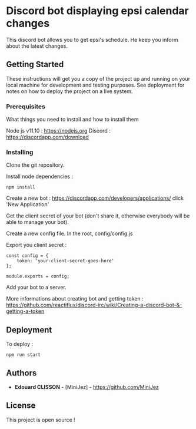 # Discord bot displaying epsi calendar changes

This discord bot allows you to get epsi's schedule. He keep you inform about the latest changes.

## Getting Started

These instructions will get you a copy of the project up and running on your local machine for development and testing purposes. See deployment for notes on how to deploy the project on a live system.

### Prerequisites

What things you need to install and how to install them

Node js v11.10 : https://nodejs.org
Discord : https://discordapp.com/download

### Installing

Clone the git repository.

Install node dependencies :
```
npm install
```

Create a new bot : https://discordapp.com/developers/applications/ click 'New Application'

Get the client secret of your bot (don't share it, otherwise everybody will be able to manage your bot).

Create a new config file. In the root, config/config.js

Export you client secret : 
```
const config = {
    token: 'your-client-secret-goes-here'
};

module.exports = config;
```

Add your bot to a server.

More informations about creating bot and getting token : https://github.com/reactiflux/discord-irc/wiki/Creating-a-discord-bot-&-getting-a-token

## Deployment

To deploy :
```
npm run start
```

## Authors

* **Edouard CLISSON** - [MiniJez] - https://github.com/MiniJez

## License

This project is open source !
